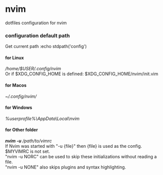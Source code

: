 # nvim
dotfiles configuration for nvim   

### configuration default path 
Get current path :echo stdpath('config')   
#### for Linux   
*/home/$USER/.config/nvim*   
Or if $XDG_CONFIG_HOME is defined: $XDG_CONFIG_HOME/nvim/init.vim       
#### for Macos   
*~/.config/nvim/*    
#### for Windows   
*%userprofile%\AppData\Local\nvim*   
#### for Other folder
***nvim -u*** */path/to/vimrc*   
If Nvim was started with "-u {file}" then {file} is used as the config. $MYVIMRC is not set.   
"nvim -u NORC" can be used to skip these initializations without reading a file.  
"nvim -u NONE" also skips plugins and syntax highlighting.   

